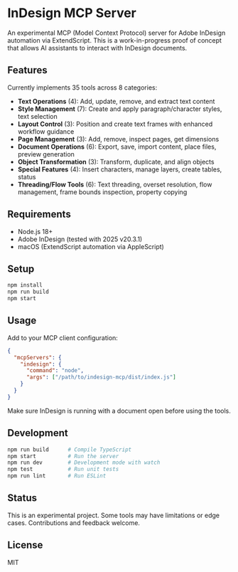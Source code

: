 # InDesign MCP Server

An experimental MCP (Model Context Protocol) server for Adobe InDesign automation via ExtendScript. This is a work-in-progress proof of concept that allows AI assistants to interact with InDesign documents.

## Features

Currently implements 35 tools across 8 categories:

- **Text Operations** (4): Add, update, remove, and extract text content
- **Style Management** (7): Create and apply paragraph/character styles, text selection
- **Layout Control** (3): Position and create text frames with enhanced workflow guidance
- **Page Management** (3): Add, remove, inspect pages, get dimensions  
- **Document Operations** (6): Export, save, import content, place files, preview generation
- **Object Transformation** (3): Transform, duplicate, and align objects
- **Special Features** (4): Insert characters, manage layers, create tables, status
- **Threading/Flow Tools** (6): Text threading, overset resolution, flow management, frame bounds inspection, property copying

## Requirements

- Node.js 18+
- Adobe InDesign (tested with 2025 v20.3.1)
- macOS (ExtendScript automation via AppleScript)

## Setup

```bash
npm install
npm run build
npm start
```

## Usage

Add to your MCP client configuration:

```json
{
  "mcpServers": {
    "indesign": {
      "command": "node",
      "args": ["/path/to/indesign-mcp/dist/index.js"]
    }
  }
}
```

Make sure InDesign is running with a document open before using the tools.

## Development

```bash
npm run build      # Compile TypeScript
npm start          # Run the server
npm run dev        # Development mode with watch
npm test           # Run unit tests
npm run lint       # Run ESLint
```

## Status

This is an experimental project. Some tools may have limitations or edge cases. Contributions and feedback welcome.

## License

MIT